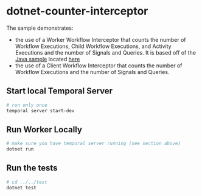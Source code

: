 # dotnet-counter-interceptor
The sample demonstrates: 
- the use of a Worker Workflow Interceptor that counts the number of Workflow Executions, Child Workflow Executions, and Activity Executions and the number of Signals and Queries. It is based
off of the [Java sample](https://github.com/temporalio/samples-java/tree/main) located [here](https://github.com/temporalio/samples-java/tree/main/core/src/main/java/io/temporal/samples/countinterceptor)
- the use of a Client Workflow Interceptor that counts the number of Workflow Executions and the number of Signals and Queries.

## Start local Temporal Server
```bash
# run only once
temporal server start-dev
```

## Run Worker Locally
```bash
# make sure you have temporal server running (see section above)
dotnet run
```

## Run the tests
```bash
# cd ../../test
dotnet test
```
